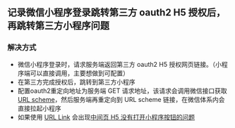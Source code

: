 ## 记录微信小程序登录跳转第三方 oauth2 H5 授权后，再跳转第三方小程序问题

### 解决方式

* 微信小程序登录时，请求服务端返回第三方 oauth2 H5 授权网页链接。（小程序端可以直接调用，主要想做到可配置）
* 在第三方完成授权后，跳转到第三方小程序
* 配置oauth2重定向地址为服务端 GET 请求地址，该请求会调用微信接口获取 [URL scheme](https://developers.weixin.qq.com/miniprogram/dev/framework/open-ability/url-scheme.html)，然后服务端再重定向到 URL scheme 链接，在微信体系内会直接拉起小程序
* 如果使用 [URL Link](https://developers.weixin.qq.com/miniprogram/dev/framework/open-ability/url-link.html) 会出现[中间页 H5 没有打开小程序按钮的问题](https://developers.weixin.qq.com/community/enterprisewechat/doc/000eec06f9cdc07ebb8d0ef185bc00)